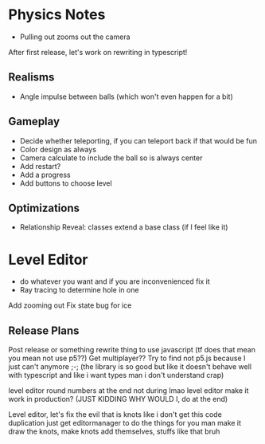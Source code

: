 # Physics Notes
- Pulling out zooms out the camera

After first release, let's work on rewriting in typescript!

## Realisms
- Angle impulse between balls (which won't even happen for a bit)
<!-- - Find a way to show physics is real (momentum is the only way) -->
<!-- - Angle impulse calculations? -->
<!-- - Stop double colliding (push out of it) ??? this still a thing in 2024? -->

## Gameplay
- Decide whether teleporting, if you can teleport back if that would be fun
- Color design as always
- Camera calculate to include the ball so is always center
- Add restart?
- Add a progress
- Add buttons to choose level

## Optimizations
<!-- - Implement a quadtree
- Due to mostly static nature of the program (few dynamic objects and calculations with many statics)
    - Have quadtree store components of static for collisions (e.g. line collision, circle collision)
- No need for dynamic objects optimizations -->

- Relationship Reveal: classes extend a base class (if I feel like it)
    <!-- - make your own editorCamera -->

<!-- ## CCD
CCD by halving velocity and multiple substeps (todo: calculations on ratio & further optimizations)
- Boundary clipping redundancies (centripetal)? Is worth it?
    - Same with polygons as a radial force (centrifugal) in case ball goes inside
    - dt -->

# Level Editor
<!-- - We need to redo gamemanager and editormanager I think
    - Re-evaluate the meaning of "generateLevel" ... how should levels be created? -->

- do whatever you want and if you are inconvenienced fix it
- Ray tracing to determine hole in one

Add zooming out
Fix state bug for ice

## Release Plans
Post release or something rewrite thing to use javascript (tf does that mean you mean not use p5??)
Get multiplayer??
Try to find not p5.js because I just can't anymore ;-; (the library is so good but like it doesn't behave well with typescript and like i want types man i don't understand crap)

level editor round numbers at the end not during lmao
level editor make it work in production? (JUST KIDDING WHY WOULD I, do at the end)

Level editor, let's fix the evil that is knots
like i don't get this code duplication just get editormanager to do the things for you man make it draw the knots, make knots add themselves, stuffs like that bruh
